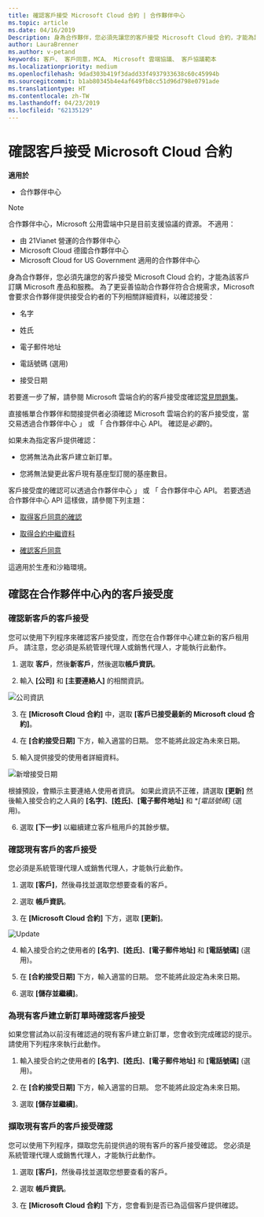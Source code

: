 ```yaml
---
title: 確認客戶接受 Microsoft Cloud 合約 | 合作夥伴中心
ms.topic: article
ms.date: 04/16/2019
Description: 身為合作夥伴，您必須先讓您的客戶接受 Microsoft Cloud 合約，才能為該客戶訂購 Microsoft 產品和服務。 若要更好的說明合作夥伴符合合規性需求，Microsoft 會要求協力廠商確認接受藉由提供接受合約的人員有關的特定詳細資料。
author: LauraBrenner
ms.author: v-petand
keywords: 客戶、 客戶同意，MCA、 Microsoft 雲端協議、 客戶協議範本
ms.localizationpriority: medium
ms.openlocfilehash: 9dad303b419f3dadd33f4937933638c60c45994b
ms.sourcegitcommit: b1ab80345b4e4af649fb8cc51d96d798e0791ade
ms.translationtype: HT
ms.contentlocale: zh-TW
ms.lasthandoff: 04/23/2019
ms.locfileid: "62135129"
---
```

# <a name="confirm-customer-acceptance-of-the-microsoft-cloud-agreement"></a>確認客戶接受 Microsoft Cloud 合約

**適用於**
-  合作夥伴中心

> [!NOTE]
> 合作夥伴中心，Microsoft 公用雲端中只是目前支援協議的資源。 不適用：
> * 由 21Vianet 營運的合作夥伴中心
> * Microsoft Cloud 德國合作夥伴中心
> * Microsoft Cloud for US Government 適用的合作夥伴中心

身為合作夥伴，您必須先讓您的客戶接受 Microsoft Cloud 合約，才能為該客戶訂購 Microsoft 產品和服務。 為了更妥善協助合作夥伴符合合規需求，Microsoft 會要求合作夥伴提供接受合約者的下列相關詳細資料，以確認接受： 

-   名字

-   姓氏

-   電子郵件地址

-   電話號碼 (選用)

-   接受日期

若要進一步了解，請參閱 Microsoft 雲端合約的客戶接受度確認[常見問題集](https://docs.microsoft.com/en-us/partner-center/confirm-consent-faq)。

直接帳單合作夥伴和間接提供者必須確認 Microsoft 雲端合約的客戶接受度，當交易透過合作夥伴中心 」 或 「 合作夥伴中心 API。 確認是*必要*的。

如果未為指定客戶提供確認：

-   您將無法為此客戶建立新訂單。

-   您將無法變更此客戶現有基座型訂閱的基座數目。

客戶接受度的確認可以透過合作夥伴中心 」 或 「 合作夥伴中心 API。 若要透過合作夥伴中心 API 這樣做，請參閱下列主題： 

-   [取得客戶同意的確認](https://docs.microsoft.com/en-us/partner-center/develop/get-confirmation-of-customer-consent)

-   [取得合約中繼資料](https://docs.microsoft.com/en-us/partner-center/develop/get-agreement-metadata)

-   [確認客戶同意](https://docs.microsoft.com/en-us/partner-center/develop/confirm-customer-consent)


這適用於生產和沙箱環境。

## <a name="confirming-customer-acceptance-in-partner-center"></a>確認在合作夥伴中心內的客戶接受度

### <a name="confirm-customer-acceptance-for-a-new-customer"></a>確認新客戶的客戶接受

您可以使用下列程序來確認客戶接受度，而您在合作夥伴中心建立新的客戶租用戶。 請注意，您必須是系統管理代理人或銷售代理人，才能執行此動作。
 
1.  選取 **客戶**，然後**新客戶**，然後選取**帳戶資訊**。

2.  輸入 **\[公司\]** 和 **\[主要連絡人\]** 的相關資訊。

![公司資訊](images/mca/mca1.png)

3.  在 **\[Microsoft Cloud 合約\]** 中，選取 **\[客戶已接受最新的 Microsoft cloud 合約\]**。 

4.  在 **\[合約接受日期\]** 下方，輸入適當的日期。 您不能將此設定為未來日期。

5.  輸入提供接受的使用者詳細資料。 

![新增接受日期](images/mca/MCA3.png)

根據預設，會顯示主要連絡人使用者資訊。 如果此資訊不正確，請選取 **\[更新\]** 然後輸入接受合約之人員的 **\[名字\]**、**\[姓氏\]**、**\[電子郵件地址\]** 和 **\[電話號碼\]* (選用)。

6.  選取 **\[下一步\]** 以繼續建立客戶租用戶的其餘步驟。

### <a name="confirm-customer-acceptance-for-an-existing-customer"></a>確認現有客戶的客戶接受

您必須是系統管理代理人或銷售代理人，才能執行此動作。 

1.  選取 **\[客戶\]**，然後尋找並選取您想要查看的客戶。 

2.  選取 **帳戶資訊**。

3.  在 **\[Microsoft Cloud 合約\]** 下方，選取 **\[更新\]**。

![Update](images/mca/mca4.png)

4.  輸入接受合約之使用者的 **\[名字\]**、**\[姓氏\]**、**\[電子郵件地址\]** 和 **\[電話號碼\]** (選用)。

5.  在 **\[合約接受日期\]** 下方，輸入適當的日期。 您不能將此設定為未來日期。

6.  選取 **\[儲存並繼續\]**。

### <a name="confirm-customer-acceptance-while-creating-new-order-for-an-existing-customer"></a>為現有客戶建立新訂單時確認客戶接受

如果您嘗試為以前沒有確認過的現有客戶建立新訂單，您會收到完成確認的提示。 請使用下列程序來執行此動作。 

1.  輸入接受合約之使用者的 **\[名字\]**、**\[姓氏\]**、**\[電子郵件地址\]** 和 **\[電話號碼\]** (選用)。

2.  在 **\[合約接受日期\]** 下方，輸入適當的日期。 您不能將此設定為未來日期。

3.  選取 **\[儲存並繼續\]**。


### <a name="retrieve-confirmation-of-customer-acceptance-for-an-existing-customer"></a>擷取現有客戶的客戶接受確認

您可以使用下列程序，擷取您先前提供過的現有客戶的客戶接受確認。 您必須是系統管理代理人或銷售代理人，才能執行此動作。 

1.  選取 **\[客戶\]**，然後尋找並選取您想要查看的客戶。 

2.  選取 **帳戶資訊**。

3.  在 **\[Microsoft Cloud 合約\]** 下方，您會看到是否已為這個客戶提供確認。

